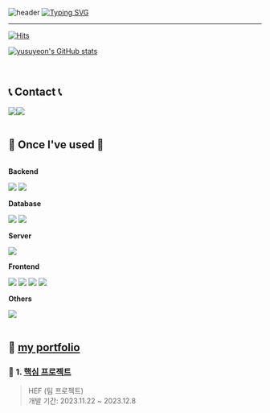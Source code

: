 ![header](https://capsule-render.vercel.app/api?type=waving&color=6994CDEE&text=Yu%Suyeon&animation=twinkling&height=80)
[![Typing SVG](https://readme-typing-svg.demolab.com?font=Alkatra&weight=500&size=45&duration=3500&pause=3&color=6994CDEE&center=false&vCenter=false&multiline=true&repeat=true&width=1000&height=100&lines=Welcome+to+Yusuyeon's+GitHub!👋)](https://git.io/typing-svg)
 
<div align="left">

-------
[![Hits](https://hits.seeyoufarm.com/api/count/incr/badge.svg?url=https%3A%2F%2Fgithub.com%2Fyusuyeon1111&count_bg=%23AFD5E0&title_bg=%23E07272&icon=&icon_color=%23DC8787&title=hits&edge_flat=false)](https://hits.seeyoufarm.com)

[![yusuyeon's GitHub stats](https://github-readme-stats.vercel.app/api?username=yusuyeon1111&include_all_commits=true&show_icons=true&theme=cobalt)](https://github.com/bi-sz/github-readme-stats)
 
<br>


## 📞 Contact 📞
<div style="display:flex; flex-direction:row;">
    <a href="mailto:yusuyeon443@gmail.com">
        <img src="https://img.shields.io/badge/Gmail-EA4335?style=for-the-badge&logo=Gmail&logoColor=white"> 
    </a>
    <a href="https://open.kakao.com/o/sB8nJYYf">
        <img src="https://img.shields.io/badge/KakaoTalk-FFCD00?style=for-the-badge&logoColor=black&logo=KakaoTalk"> 
    </a>
    
</div><br>
    
## 🔨 Once I've used 🔨
<div style="display:flex; flex-direction:column; align-items:flex-start;">
    <!-- Backend -->
    <p><strong>Backend</strong></p>
    <div>
        <img src="https://img.shields.io/badge/Java-007396?style=for-the-badge&logo=Java&logoColor=white"> 
        <img src="https://img.shields.io/badge/Spring Boot-6DB33F?style=for-the-badge&logo=spring boot&logoColor=white"> 
    </div>
    <!-- Database -->
    <p><strong>Database</strong></p>
    <div>
        <img src="https://img.shields.io/badge/oracle-F80000?style=for-the-badge&logo=oracle&logoColor=white"> 
        <img src="https://img.shields.io/badge/mysql-4479A1?style=for-the-badge&logo=mysql&logoColor=white"> 
    </div>
    <!-- Server -->
    <p><strong>Server</strong></p>
    <div>
        <img src="https://img.shields.io/badge/apache tomcat-F8DC75?style=for-the-badge&logo=apachetomcat&logoColor=black">
    </div>
    <!-- Frontend -->
    <p><strong>Frontend</strong></p>
    <div>
        <img src="https://img.shields.io/badge/html5-E34F26?style=flat-square&logo=html5&logoColor=white"> 
        <img src="https://img.shields.io/badge/css-1572B6?style=flat-square&logo=css3&logoColor=white"> 
        <img src="https://img.shields.io/badge/javascript-F7DF1E?style=flat-square&logo=javascript&logoColor=black"> 
        <img src="https://img.shields.io/badge/bootstrap-7952B3?style=flat-square&logo=bootstrap&logoColor=white">
    </div>
    <!-- Others -->
    <p><strong>Others</strong></p>
    <div>
      <img src="https://img.shields.io/badge/python-3776AB?style=flat-square&logo=python&logoColor=white"> 
</div><br>
</div>

## 📌 [my portfolio](https://github.com/yusuyeon1111/portfolio.git)

### 📌 1. [핵심 프로젝트](https://github.com/2023-SMHRD-IS-CLOUD-1/1stProject.git)
  >HEF  (팀 프로젝트)  
>개발 기간: 2023.11.22 ~ 2023.12.8  


